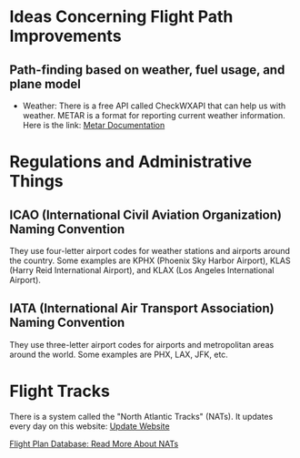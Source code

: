 # Ideas Concerning Flight Path Improvements

## Path-finding based on weather, fuel usage, and plane model 

- Weather:
  There is a free API called CheckWXAPI that can help us with weather. METAR is a format for reporting current weather information. 
  Here is the link: [Metar Documentation](https://www.checkwxapi.com/documentation/metar)
  
  




# Regulations and Administrative Things

## ICAO (International Civil Aviation Organization) Naming Convention
They use four-letter airport codes for weather stations and airports around the country. Some examples are KPHX (Phoenix Sky Harbor Airport), KLAS (Harry Reid International Airport), and KLAX (Los Angeles International Airport).

## IATA (International Air Transport Association) Naming Convention
They use three-letter airport codes for airports and metropolitan areas around the world. Some examples are PHX, LAX, JFK, etc.

# Flight Tracks 
There is a system called the "North Atlantic Tracks" (NATs). It updates every day on this website:
[Update Website](https://notams.aim.faa.gov/nat.html)

[Flight Plan Database: Read More About NATs](https://flightplandatabase.com/nav/NATS)

